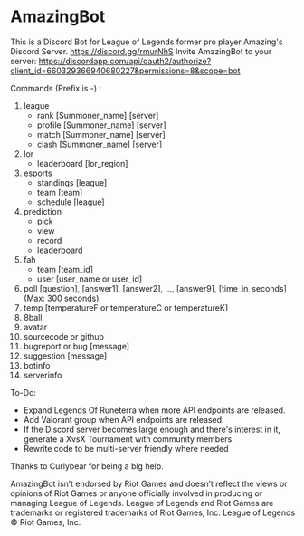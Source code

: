 # AmazingBot

This is a Discord Bot for League of Legends former pro player Amazing's Discord Server. https://discord.gg/rmurNhS
Invite AmazingBot to your server: https://discordapp.com/api/oauth2/authorize?client_id=660329366940680227&permissions=8&scope=bot

Commands (Prefix is -) :
1. league
   - rank [Summoner_name] [server]
   - profile [Summoner_name] [server]
   - match [Summoner_name] [server]
   - clash [Summoner_name] [server]
2. lor 
   - leaderboard [lor_region]
3. esports 
   - standings [league]
   - team [team]
   - schedule [league]
4. prediction
   - pick
   - view
   - record
   - leaderboard
5. fah 
   - team [team_id]
   - user [user_name or user_id]
6. poll [question], [answer1], [answer2], ..., [answer9], [time_in_seconds] (Max: 300 seconds)
7. temp [temperatureF or temperatureC or temperatureK]
8. 8ball
9. avatar
10. sourcecode or github
11. bugreport or bug [message]
12. suggestion [message]
13. botinfo
14. serverinfo


To-Do:
- Expand Legends Of Runeterra when more API endpoints are released.
- Add Valorant group when API endpoints are released.
- If the Discord server becomes large enough and there's interest in it, generate a XvsX Tournament with community members.
- Rewrite code to be multi-server friendly where needed

Thanks to Curlybear for being a big help.

AmazingBot isn’t endorsed by Riot Games and doesn’t reflect the views or opinions of Riot Games
or anyone officially involved in producing or managing League of Legends. League of Legends and Riot Games are
trademarks or registered trademarks of Riot Games, Inc. League of Legends © Riot Games, Inc.
